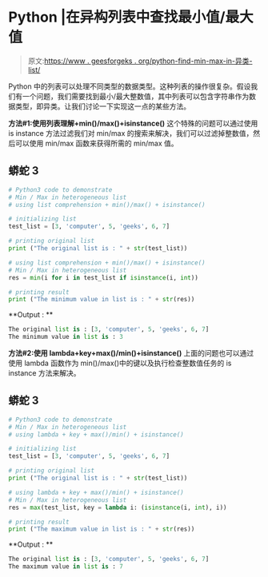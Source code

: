 # Python |在异构列表中查找最小值/最大值

> 原文:[https://www . geesforgeks . org/python-find-min-max-in-异类-list/](https://www.geeksforgeeks.org/python-find-min-max-in-heterogeneous-list/)

Python 中的列表可以处理不同类型的数据类型。这种列表的操作很复杂。假设我们有一个问题，我们需要找到最小/最大整数值，其中列表可以包含字符串作为数据类型，即异类。让我们讨论一下实现这一点的某些方法。

**方法#1:使用列表理解+min()/max()+isinstance()**
这个特殊的问题可以通过使用 is instance 方法过滤我们对 min/max 的搜索来解决，我们可以过滤掉整数值，然后可以使用 min/max 函数来获得所需的 min/max 值。

## 蟒蛇 3

```py
# Python3 code to demonstrate 
# Min / Max in heterogeneous list
# using list comprehension + min()/max() + isinstance()

# initializing list
test_list = [3, 'computer', 5, 'geeks', 6, 7]

# printing original list
print ("The original list is : " + str(test_list))

# using list comprehension + min()/max() + isinstance()
# Min / Max in heterogeneous list
res = min(i for i in test_list if isinstance(i, int))

# printing result
print ("The minimum value in list is : " + str(res))
```

**Output : **

```py
The original list is : [3, 'computer', 5, 'geeks', 6, 7]
The minimum value in list is : 3
```

**方法#2:使用 lambda+key+max()/min()+isinstance()**
上面的问题也可以通过使用 lambda 函数作为 min()/max()中的键以及执行检查整数值任务的 is instance 方法来解决。

## 蟒蛇 3

```py
# Python3 code to demonstrate 
# Min / Max in heterogeneous list
# using lambda + key + max()/min() + isinstance()

# initializing list
test_list = [3, 'computer', 5, 'geeks', 6, 7]

# printing original list
print ("The original list is : " + str(test_list))

# using lambda + key + max()/min() + isinstance()
# Min / Max in heterogeneous list
res = max(test_list, key = lambda i: (isinstance(i, int), i))

# printing result
print ("The maximum value in list is : " + str(res))
```

**Output : **

```py
The original list is : [3, 'computer', 5, 'geeks', 6, 7]
The maximum value in list is : 7
```
